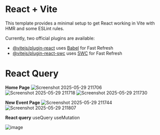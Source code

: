 # React + Vite

This template provides a minimal setup to get React working in Vite with HMR and some ESLint rules.

Currently, two official plugins are available:

- [@vitejs/plugin-react](https://github.com/vitejs/vite-plugin-react/blob/main/packages/plugin-react/README.md) uses [Babel](https://babeljs.io/) for Fast Refresh
- [@vitejs/plugin-react-swc](https://github.com/vitejs/vite-plugin-react-swc) uses [SWC](https://swc.rs/) for Fast Refresh

# React Query

**Home Page**
![Screenshot 2025-05-29 211706](https://github.ibm.com/Arun-Muthe/React-app/assets/443231/ddeba2ba-e4cb-4bfb-8570-8dca2a5ba589)
![Screenshot 2025-05-29 211718](https://github.ibm.com/Arun-Muthe/React-app/assets/443231/322b7daf-1c7f-4f8e-ace8-8e4f04f79130)
![Screenshot 2025-05-29 211730](https://github.ibm.com/Arun-Muthe/React-app/assets/443231/c637f8e6-9b54-4704-be40-402531d07fd6)

**New Event Page**
![Screenshot 2025-05-29 211744](https://github.ibm.com/Arun-Muthe/React-app/assets/443231/7252e814-8c54-410e-aff5-3286a2c134ae)
![Screenshot 2025-05-29 211807](https://github.ibm.com/Arun-Muthe/React-app/assets/443231/b27d69d6-2d05-429d-8394-7139fd5773bc)

**React query**
  useQuery useMutation

  ![image](https://github.ibm.com/Arun-Muthe/React-app/assets/443231/8cf850a4-95a4-4dbb-b774-27d2b8637505)

